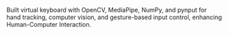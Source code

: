 Built virtual keyboard with OpenCV, MediaPipe, NumPy, and pynput for hand tracking, computer vision, and gesture-based input control, enhancing Human-Computer Interaction.
